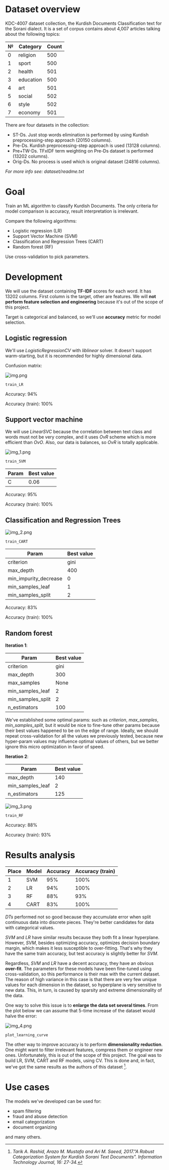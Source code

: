 # Dataset overview

KDC-4007 dataset collection, the Kurdish Documents Classification text for the Sorani dialect.
It is a set of corpus contains about 4,007 articles talking about the following topics:

| №   | Category  | Count |
|-----|-----------|-------|
| 0   | religion  | 500   |
| 1   | sport     | 500   |
| 2   | health    | 501   |
| 3   | education | 500   |
| 4   | art       | 501   |
| 5   | social    | 502   |
| 6   | style     | 502   |
| 7   | economy   | 501   |

There are four datasets in the collection:

- ST-Ds. Just stop words elimination is performed by using Kurdish preprocessing-step approach (20150 columns).
- Pre-Ds. Kurdish preprocessing-step approach is used (13128 columns).
- Pre+TW-Ds. TFxIDF term weighting on Pre-Ds dataset is performed (13202 columns).
- Orig-Ds. No process is used which is original dataset (24816 columns).

_For more info see: dataset/readme.txt_

# Goal

Train an ML algorithm to classify Kurdish Documents. The only criteria for model comparison is accuracy, result
interpretation is irrelevant.

Compare the following algorithms:

- Logistic regression (LR)
- Support Vector Machine (SVM)
- Classification and Regression Trees (CART)
- Random forest (RF)

Use cross-validation to pick parameters.

# Development

We will use the dataset containing **TF-IDF** scores for each word. It has 13202 columns. First column is the target,
other are features. We will **not perform feature selection and engineering** because it's out of the scope of this
project.

Target is categorical and balanced, so we'll use **accuracy** metric for model selection.

## Logistic regression

We'll use _LogisticRegressionCV_ with _liblinear_ solver. It doesn't support warm-starting, but it is recommended for
highly dimensional data.

Confusion matrix:

![img.png](img.png)

```text
train_LR
```

Accuracy: 94%

Accuracy (train): 100%

## Support vector machine

We will use _LinearSVC_ because the correlation between text class and words must not be very complex, and it uses _OvR_
scheme which is more efficient than _OvO_. Also, our data is balances, so _OvR_ is totally applicable.

![img_1.png](img_1.png)

```text
train_SVM
```

| Param | Best value |
|-------|------------|
| C     | 0.06       |

Accuracy: 95%

Accuracy (train): 100%

## Classification and Regression Trees

![img_2.png](img_2.png)

```text
train_CART
```

| Param                 | Best value |
|-----------------------|------------|
| criterion             | gini       |
| max_depth             | 400        |
| min_impurity_decrease | 0          |
| min_samples_leaf      | 1          |
| min_samples_split     | 2          |

Accuracy: 83%

Accuracy (train): 100%

## Random forest

**Iteration 1**:

| Param             | Best value |
|-------------------|------------|
| criterion         | gini       |
| max_depth         | 300        |
| max_samples       | None       |
| min_samples_leaf  | 2          |
| min_samples_split | 2          |
| n_estimators      | 100        |

We've established some optimal params: such as _criterion_, _max_samples_, _min_samples_split_, but it would be nice to
fine-tune other params because their best values happened to be on the edge of range. Ideally, we should repeat
cross-validation for all the values we previously tested, because new hyper-param values may influence optimal values of
others, but we better ignore this micro optimization in favor of speed.

**Iteration 2**:

| Param             | Best value |
|-------------------|------------|
| max_depth         | 140        |
| min_samples_leaf  | 2          |
| n_estimators      | 125        |

![img_3.png](img_3.png)

```text
train_RF
```

Accuracy: 88%

Accuracy (train): 93%

# Results analysis

| Place | Model | Accuracy | Accuracy (train) |
|-------|-------|----------|------------------|
| 1     | SVM   | 95%      | 100%             |
| 2     | LR    | 94%      | 100%             |
| 3     | RF    | 88%      | 93%              |
| 4     | CART  | 83%      | 100%             |

_DTs_ performed not so good because they accumulate error when split continuous data into discrete pieces. They're
better candidates for data with categorical values.

_SVM_ and _LR_ have similar results because they both fit a linear hyperplane. However, _SVM_, besides optimizing
accuracy, optimizes decision boundary margin, which makes it less susceptible to over-fitting. That's why they have the
same train accuracy, but test accuracy is slightly better for _SVM_.

Regardless, _SVM_ and _LR_ have a decent accuracy, they have an obvious **over-fit**. The parameters for these models
have been fine-tuned using cross-validation, so this performance is their max with the current dataset. The reason of
high variance in this case is that there are very few unique values for each dimension in the dataset, so hyperplane is
very sensitive to new data. This, in turn, is caused by sparsity and extreme dimensionality of the data.

One way to solve this issue is to **enlarge the data set several times**. From the plot below we can assume that 5-time
increase of the dataset would halve the error:

![img_4.png](img_4.png)

```text
plot_learning_curve
```

The other way to improve accuracy is to perform **dimensionality reduction**. One might want to filter irrelevant
features, compress them or engineer new ones. Unfortunately, this is out of the scope of this project. The goal was to
build LR, SVM, CART and RF models, using CV. This is done and, in fact, we've got the same results as the authors of
this dataset [^1].

[^1]: _Tarik A. Rashid, Arazo M. Mustafa and Ari M. Saeed, 2017."A Robust Categorization System for Kurdish Sorani Text
Documents". Information Technology Journal, 16: 27-34._

# Use cases

The models we've developed can be used for:
- spam filtering
- fraud and abuse detection
- email categorization
- document organizing

and many others.
